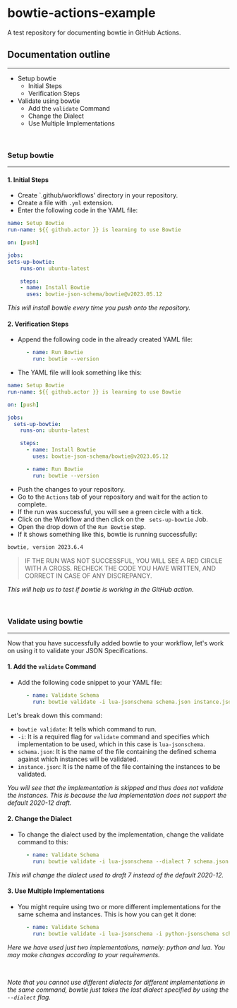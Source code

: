 # bowtie-actions-example
A test repository for documenting bowtie in GitHub Actions.



## Documentation outline
---

- Setup bowtie
  - Initial Steps
  - Verification Steps
- Validate using bowtie
  - Add the `validate` Command
  - Change the Dialect
  - Use Multiple Implementations

<br>

### Setup bowtie
---

#### 1. **Initial Steps** 

- Create `.github/workflows' directory in your repository.
- Create a file with `.yml` extension.
- Enter the following code in the YAML file:

```yaml
name: Setup Bowtie
run-name: ${{ github.actor }} is learning to use Bowtie

on: [push]

jobs:
sets-up-bowtie:
    runs-on: ubuntu-latest

    steps:
    - name: Install Bowtie
      uses: bowtie-json-schema/bowtie@v2023.05.12
```

_This will install bowtie every time you push onto the repository._

#### 2. **Verification Steps**

- Append the following code in the already created YAML file:
```yaml
      - name: Run Bowtie
        run: bowtie --version
```

- The YAML file will look something like this: 
```yaml
name: Setup Bowtie
run-name: ${{ github.actor }} is learning to use Bowtie

on: [push]

jobs:
  sets-up-bowtie:
    runs-on: ubuntu-latest

    steps:
      - name: Install Bowtie
        uses: bowtie-json-schema/bowtie@v2023.05.12

      - name: Run Bowtie
        run: bowtie --version
```

- Push the changes to your repository.
- Go to the `Actions` tab of your repository and wait for the action to complete.
- If the run was successful, you will see a green circle with a tick.
- Click on the Workflow and then click on the ` sets-up-bowtie` Job.
- Open the drop down of the `Run Bowtie` step.
- If it shows something like this, bowtie is running successfully: 
```bash
bowtie, version 2023.6.4
```

> IF THE RUN WAS NOT SUCCESSFUL, YOU WILL SEE A RED CIRCLE WITH A CROSS. RECHECK THE CODE YOU HAVE WRITTEN, AND CORRECT IN CASE OF ANY DISCREPANCY.

_This will help us to test if bowtie is working in the GitHub action._

<br>

### Validate using bowtie
---

Now that you have successfully added bowtie to your workflow, let's work on using it to validate your JSON Specifications.

#### 1. **Add the `validate` Command**

- Add the following code snippet to your YAML file:
```yaml
      - name: Validate Schema
        run: bowtie validate -i lua-jsonschema schema.json instance.json
```
Let's break down this command:

- `bowtie validate`: It tells which command to run.
- `-i`: It is a required flag for `validate` command and specifies which implementation to be used, which in this case is `lua-jsonschema`.
- `schema.json`: It is the name of the file containing the defined schema against which instances will be validated.
- `instance.json`: It is the name of the file containing the instances to be validated.
<!-- [Please note that this can also be a directory.]-->

_You will see that the implementation is skipped and thus does not validate the instances. This is because the lua implementation does not support the default 2020-12 draft._

#### 2. **Change the Dialect**

- To change the dialect used by the implementation, change the validate command to this:
```yaml
      - name: Validate Schema
        run: bowtie validate -i lua-jsonschema --dialect 7 schema.json instance.json
```
_This will change the dialect used to draft 7 instead of the default 2020-12._

#### 3. **Use Multiple Implementations**

- You might require using two or more different implementations for the same schema and instances. This is how you can get it done:
```yaml
      - name: Validate Schema
        run: bowtie validate -i lua-jsonschema -i python-jsonschema schema.json instance.json
```
_Here we have used just two implementations, namely: python and lua. You may make changes according to your requirements._

<br>

_Note that you cannot use different dialects for different implementations in the same command, bowtie just takes the last dialect specified by using the `--dialect` flag._
